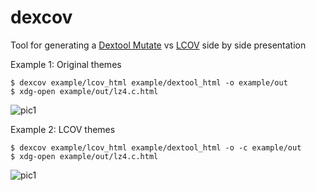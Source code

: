 # dexcov

Tool for generating a [Dextool Mutate](https://github.com/joakim-brannstrom/dextool/tree/master/plugin/mutate) vs [LCOV](https://github.com/linux-test-project/lcov) side by side presentation

Example 1: Original themes

```
$ dexcov example/lcov_html example/dextool_html -o example/out
$ xdg-open example/out/lz4.c.html
```

![pic1](https://i.imgur.com/dPqurbl.png)

Example 2: LCOV themes

```
$ dexcov example/lcov_html example/dextool_html -o -c example/out
$ xdg-open example/out/lz4.c.html
```

![pic1](https://i.imgur.com/FQrobUM.png)
